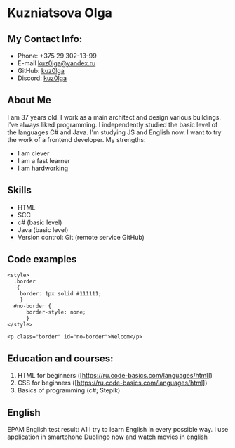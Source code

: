 # Kuzniatsova Olga
## My Contact Info:
* Phone: +375 29 302-13-99
* E-mail kuz0lga@yandex.ru
* GitHub: [kuz0lga](https://github.com/kuz0lga)
* Discord: [kuz0lga](https://discord.com/channels/516715744646660106/920695268998021231)
## About Me
I am 37 years old. I work as a main architect and design various buildings. I've always liked programming. I independently studied the basic level of the languages C# and Java. I'm studying JS and English  now. I want to try the work of a frontend developer.
My strengths:
* I am clever
* I am a fast learner
* I am hardworking
## Skills
* HTML
* SCC
* c# (basic level)
* Java (basic level)
* Version control: Git (remote service GitHub)
## Code examples
```
<style>
  .border
   {
    border: 1px solid #111111;
    }
  #no-border {
      border-style: none;
      }
</style>

<p class="border" id="no-border">Welcom</p>
```
## Education and courses:
1. HTML for beginners ([https://ru.code-basics.com/languages/html])
2. CSS for beginners ([https://ru.code-basics.com/languages/html])
3. Basics of programming (c#; Stepik)
## English
EPAM English test result: A1 I try to learn English in every possible way. I use application in smartphone Duolingo now and watch movies in english